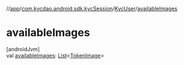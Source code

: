 //[app](../../../index.md)/[com.kycdao.android.sdk.kycSession](../index.md)/[KycUser](index.md)/[availableImages](available-images.md)

# availableImages

[androidJvm]\
val [availableImages](available-images.md): [List](https://kotlinlang.org/api/latest/jvm/stdlib/kotlin.collections/-list/index.html)&lt;[TokenImage](../../com.kycdao.android.sdk.model/-token-image/index.md)&gt;
